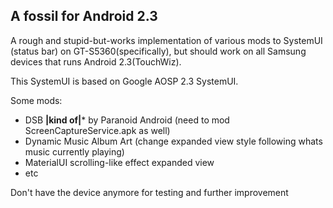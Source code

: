 <h2> A fossil for Android 2.3</h2>

A rough and stupid-but-works implementation of various mods to SystemUI (status bar) on GT-S5360(specifically), but should work on all Samsung devices that runs Android 2.3(TouchWiz).

This SystemUI is based on Google AOSP 2.3 SystemUI.

Some mods:
* DSB **|kind of|*** by Paranoid Android (need to mod ScreenCaptureService.apk as well)
* Dynamic Music Album Art (change expanded view style following whats music currently playing)
* MaterialUI scrolling-like effect expanded view
* etc

Don't have the device anymore for testing and further improvement